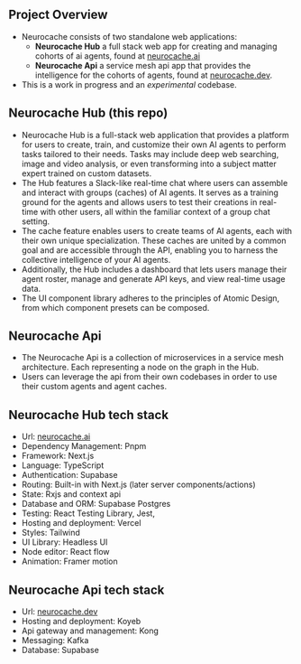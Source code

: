 
## Project Overview
- Neurocache consists of two standalone web applications: 
	- **Neurocache Hub** a full stack web app for creating and managing cohorts of ai agents, found at [neurocache.ai]() 
	- **Neurocache Api** a service mesh api app that provides the intelligence for the cohorts of agents, found at [neurocache.dev](). 
- This is a work in progress and an _experimental_ codebase.

## Neurocache Hub (this repo)
- Neurocache Hub is a full-stack web application that provides a platform for users to create, train, and customize their own AI agents to perform tasks tailored to their needs. Tasks may include deep web searching, image and video analysis, or even transforming into a subject matter expert trained on custom datasets.
- The Hub features a Slack-like real-time chat where users can assemble and interact with groups (caches) of AI agents. It serves as a training ground for the agents and allows users to test their creations in real-time with other users, all within the familiar context of a group chat setting.
- The cache feature enables users to create teams of AI agents, each with their own unique specialization. These caches are united by a common goal and are accessible through the API, enabling you to harness the collective intelligence of your AI agents.
- Additionally, the Hub includes a dashboard that lets users manage their agent roster, manage and generate API keys, and view real-time usage data.
- The UI component library adheres to the principles of Atomic Design, from which component presets can be composed.

## Neurocache Api
- The Neurocache Api is a collection of microservices in a service mesh architecture. Each representing a node on the graph in the Hub.
- Users can leverage the api from their own codebases in order to use their custom agents and agent caches.

## Neurocache Hub tech stack
- Url: [neurocache.ai]()
- Dependency Management: Pnpm
- Framework: Next.js
- Language: TypeScript
- Authentication: Supabase
- Routing: Built-in with Next.js (later server components/actions)
- State: Rxjs and context api
- Database and ORM: Supabase Postgres
- Testing: React Testing Library, Jest,
- Hosting and deployment: Vercel
- Styles: Tailwind
- UI Library: Headless UI
- Node editor: React flow
- Animation: Framer motion

## Neurocache Api tech stack
- Url: [neurocache.dev]()
- Hosting and deployment: Koyeb
- Api gateway and management: Kong
- Messaging: Kafka
- Database: Supabase